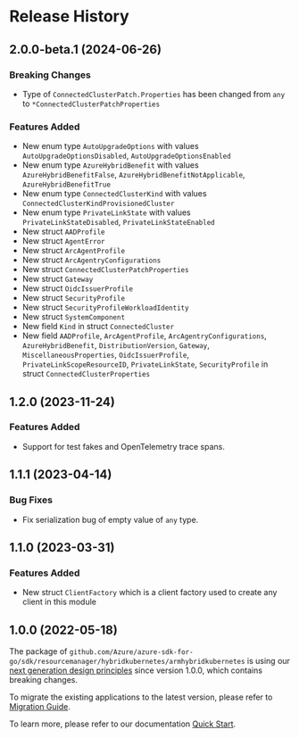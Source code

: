 # Release History

## 2.0.0-beta.1 (2024-06-26)
### Breaking Changes

- Type of `ConnectedClusterPatch.Properties` has been changed from `any` to `*ConnectedClusterPatchProperties`

### Features Added

- New enum type `AutoUpgradeOptions` with values `AutoUpgradeOptionsDisabled`, `AutoUpgradeOptionsEnabled`
- New enum type `AzureHybridBenefit` with values `AzureHybridBenefitFalse`, `AzureHybridBenefitNotApplicable`, `AzureHybridBenefitTrue`
- New enum type `ConnectedClusterKind` with values `ConnectedClusterKindProvisionedCluster`
- New enum type `PrivateLinkState` with values `PrivateLinkStateDisabled`, `PrivateLinkStateEnabled`
- New struct `AADProfile`
- New struct `AgentError`
- New struct `ArcAgentProfile`
- New struct `ArcAgentryConfigurations`
- New struct `ConnectedClusterPatchProperties`
- New struct `Gateway`
- New struct `OidcIssuerProfile`
- New struct `SecurityProfile`
- New struct `SecurityProfileWorkloadIdentity`
- New struct `SystemComponent`
- New field `Kind` in struct `ConnectedCluster`
- New field `AADProfile`, `ArcAgentProfile`, `ArcAgentryConfigurations`, `AzureHybridBenefit`, `DistributionVersion`, `Gateway`, `MiscellaneousProperties`, `OidcIssuerProfile`, `PrivateLinkScopeResourceID`, `PrivateLinkState`, `SecurityProfile` in struct `ConnectedClusterProperties`


## 1.2.0 (2023-11-24)
### Features Added

- Support for test fakes and OpenTelemetry trace spans.


## 1.1.1 (2023-04-14)
### Bug Fixes

- Fix serialization bug of empty value of `any` type.


## 1.1.0 (2023-03-31)
### Features Added

- New struct `ClientFactory` which is a client factory used to create any client in this module


## 1.0.0 (2022-05-18)

The package of `github.com/Azure/azure-sdk-for-go/sdk/resourcemanager/hybridkubernetes/armhybridkubernetes` is using our [next generation design principles](https://azure.github.io/azure-sdk/general_introduction.html) since version 1.0.0, which contains breaking changes.

To migrate the existing applications to the latest version, please refer to [Migration Guide](https://aka.ms/azsdk/go/mgmt/migration).

To learn more, please refer to our documentation [Quick Start](https://aka.ms/azsdk/go/mgmt).